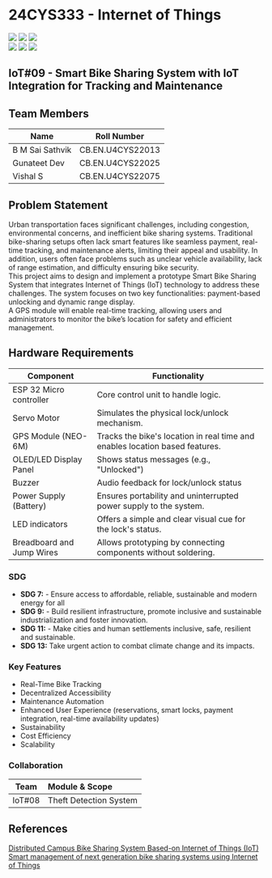 # 24CYS333 - Internet of Things
![](https://img.shields.io/badge/Batch-22CYS-lightgreen) ![](https://img.shields.io/badge/UG-blue) ![](https://img.shields.io/badge/Subject-IoT-blue)
<br/>
![](https://img.shields.io/badge/Lecture-2-orange) ![](https://img.shields.io/badge/Practical-3-orange) ![](https://img.shields.io/badge/Credits-3-orange) <br/>

## IoT#09  - Smart Bike Sharing System with IoT Integration for Tracking and Maintenance

Team Members
----------------
| Name   | Roll Number | 
|----------------|--------------------|
| B M Sai Sathvik | CB.EN.U4CYS22013| 
|    Gunateet Dev | CB.EN.U4CYS22025| 
|        Vishal S | CB.EN.U4CYS22075|



Problem Statement
-------------------
Urban transportation faces significant challenges, including congestion,
 environmental concerns, and inefficient bike sharing systems. Traditional
 bike-sharing setups often lack smart features like seamless payment, real-time
 tracking, and maintenance alerts, limiting their appeal and usability. In addition,
 users often face problems such as unclear vehicle availability, lack of range
 estimation, and difficulty ensuring bike security.<br>
 This project aims to design and implement a prototype Smart Bike Sharing System
 that integrates Internet of Things (IoT) technology to address these challenges. The
 system focuses on two key functionalities: payment-based unlocking and dynamic
 range display.<br>
 A GPS module will enable real-time tracking, allowing users and administrators to
 monitor the bike’s location for safety and efficient management.

Hardware Requirements
-------------------------

| Component                  | Functionality                                                                                    |
|----------------------------|--------------------------------------------------------------------------------------------------|  
| ESP 32 Micro controller    | Core control unit to handle logic.                                                               |
| Servo Motor                | Simulates the physical lock/unlock mechanism.                                                    |
| GPS Module (NEO-6M)        | Tracks the bike's location in real time and enables location based features.                     |
| OLED/LED Display Panel     | Shows status messages (e.g., "Unlocked")                                                         |
| Buzzer                     | Audio feedback for lock/unlock status                                                            |
| Power Supply (Battery)     | Ensures portability and uninterrupted power supply to the system.                                |
| LED indicators             | Offers a simple and clear visual cue for the lock's status.                                      |
| Breadboard and Jump Wires  |  Allows prototyping by connecting components without soldering.                                  |



### SDG 
- **SDG 7:** - Ensure access to affordable, reliable, sustainable and modern energy for all
- **SDG 9:** - Build resilient infrastructure, promote inclusive and sustainable industrialization and foster innovation.
- **SDG 11:** - Make cities and human settlements inclusive, safe, resilient and sustainable.
- **SDG 13:** Take urgent action to combat climate change and its impacts.

### Key Features
- Real-Time Bike Tracking 
- Decentralized Accessibility 
- Maintenance Automation 
- Enhanced User Experience (reservations, smart locks, payment integration, real-time availability updates) 
- Sustainability 
- Cost Efficiency 
- Scalability

### Collaboration 
| Team | Module & Scope |
|:----:|:---------------|
| IoT#08 | Theft Detection System | 

References
---------------
[Distributed Campus Bike Sharing System Based-on Internet of Things (IoT)](https://ieeexplore.ieee.org/document/8528778/authors#authors)  
[Smart management of next generation bike sharing systems using Internet of Things](https://ieeexplore.ieee.org/document/7366219)  

